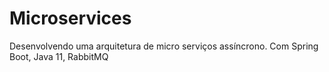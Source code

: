 # Microservices
Desenvolvendo uma arquitetura de micro serviços assíncrono.
Com Spring Boot, Java 11, RabbitMQ
